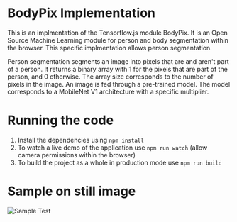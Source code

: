 # BodyPix Implementation

This is an implmentation of the Tensorflow.js module BodyPix. It is an Open Source Machine Learning module for person and body segmentation within the browser. This specific implmentation allows person segmentation.

Person segmentation segments an image into pixels that are and aren't part of a person. It returns a binary array with 1 for the pixels that are part of the person, and 0 otherwise. The array size corresponds to the number of pixels in the image. An image is fed through a pre-trained model. The model corresponds to a MobileNet V1 architecture with a specific multiplier.

# Running the code
1. Install the dependencies using `npm install`
2. To watch a live demo of the application use `npm run watch` (allow camera permissions within the browser)
3. To build the project as a whole in production mode use `npm run build`

# Sample on still image
![Sample Test](https://github.com/rockchik/bodyPix/blob/master/Capture%20(1).PNG)
